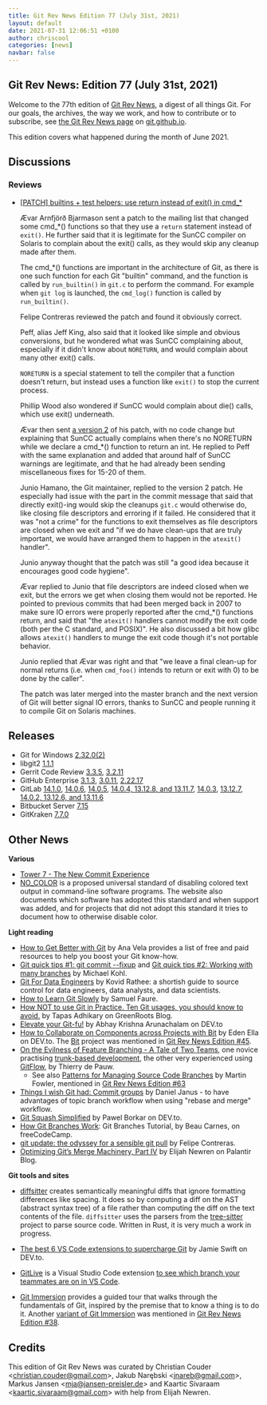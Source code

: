 ```yaml
---
title: Git Rev News Edition 77 (July 31st, 2021)
layout: default
date: 2021-07-31 12:06:51 +0100
author: chriscool
categories: [news]
navbar: false
---
```


## Git Rev News: Edition 77 (July 31st, 2021)

Welcome to the 77th edition of [Git Rev News](https://git.github.io/rev_news/rev_news/),
a digest of all things Git. For our goals, the archives, the way we work, and how to contribute or to
subscribe, see [the Git Rev News page](https://git.github.io/rev_news/rev_news/) on [git.github.io](http://git.github.io).

This edition covers what happened during the month of June 2021.

## Discussions

<!---
### General
-->

### Reviews

* [[PATCH] builtins + test helpers: use return instead of exit() in cmd_*](https://lore.kernel.org/git/patch-1.1-61d7e6e079-20210607T111008Z-avarab@gmail.com/)

  Ævar Arnfjörð Bjarmason sent a patch to the mailing list that
  changed some cmd_*() functions so that they use a `return` statement
  instead of `exit()`. He further said that it is legitimate for the
  SunCC compiler on Solaris to complain about the exit() calls, as
  they would skip any cleanup made after them.

  The cmd_*() functions are important in the architecture of Git, as
  there is one such function for each Git "builtin" command, and the
  function is called by `run_builtin()` in `git.c` to perform the
  command. For example when `git log` is launched, the `cmd_log()`
  function is called by `run_builtin()`.

  Felipe Contreras reviewed the patch and found it obviously correct.

  Peff, alias Jeff King, also said that it looked like simple and
  obvious conversions, but he wondered what was SunCC complaining
  about, especially if it didn't know about `NORETURN`, and would
  complain about many other exit() calls.

  `NORETURN` is a special statement to tell the compiler that a
  function doesn't return, but instead uses a function like `exit()`
  to stop the current process.

  Phillip Wood also wondered if SunCC would complain about die()
  calls, which use exit() underneath.

  Ævar then sent
  [a version 2](https://lore.kernel.org/git/patch-1.1-f225b78e01-20210608T104454Z-avarab@gmail.com/)
  of his patch, with no code change but explaining that SunCC actually
  complains when there's no NORETURN while we declare a cmd_*()
  function to return an int. He replied to Peff with the same
  explanation and added that around half of SunCC warnings are
  legitimate, and that he had already been sending miscellaneous fixes
  for 15-20 of them.

  Junio Hamano, the Git maintainer, replied to the version 2 patch.
  He especially had issue with the part in the commit message that
  said that directly exit()-ing would skip the cleanups `git.c` would
  otherwise do, like closing file descriptors and erroring if it
  failed. He considered that it was "not a crime" for the functions to
  exit themselves as file descriptors are closed when we exit and "if
  we do have clean-ups that are truly important, we would have
  arranged them to happen in the `atexit()` handler".

  Junio anyway thought that the patch was still "a good idea because
  it encourages good code hygiene".

  Ævar replied to Junio that file descriptors are indeed closed when we
  exit, but the errors we get when closing them would not be
  reported. He pointed to previous commits that had been merged back
  in 2007 to make sure IO errors were properly reported after the
  cmd_*() functions return, and said that "the `atexit()` handlers
  cannot modify the exit code (both per the C standard, and POSIX)".
  He also discussed a bit how glibc allows `atexit()` handlers to
  munge the exit code though it's not portable behavior.

  Junio replied that Ævar was right and that "we leave a final clean-up
  for normal returns (i.e. when `cmd_foo()` intends to return or exit
  with 0) to be done by the caller".

  The patch was later merged into the master branch and the next
  version of Git will better signal IO errors, thanks to SunCC and
  people running it to compile Git on Solaris machines.

<!---
### Support
-->

<!---
## Developer Spotlight:
-->

## Releases

+ Git for Windows [2.32.0(2)](https://github.com/git-for-windows/git/releases/tag/v2.32.0.windows.2)
+ libgit2 [1.1.1](https://github.com/libgit2/libgit2/releases/tag/v1.1.1)
+ Gerrit Code Review [3.3.5](https://www.gerritcodereview.com/3.3.html#335),
[3.2.11](https://www.gerritcodereview.com/3.2.html#3211)
+ GitHub Enterprise [3.1.3](https://help.github.com/enterprise-server@3.1/admin/release-notes#3.1.3),
[3.0.11](https://help.github.com/enterprise-server@3.0/admin/release-notes#3.0.11),
[2.22.17](https://help.github.com/enterprise-server@2.22/admin/release-notes#2.22.17)
+ GitLab [14.1.0](https://about.gitlab.com/releases/2021/07/22/gitlab-14-1-released/),
[14.0.6](https://about.gitlab.com/releases/2021/07/20/gitlab-14-0-6-released/),
[14.0.5](https://about.gitlab.com/releases/2021/07/08/gitlab-14-0-5-released/),
[14.0.4, 13.12.8, and 13.11.7](https://about.gitlab.com/releases/2021/07/07/critical-security-release-gitlab-14-0-4-released/),
[14.0.3](https://about.gitlab.com/releases/2021/07/06/gitlab-14-0-3-released/),
[13.12.7](https://about.gitlab.com/releases/2021/07/05/gitlab-13-12-7-released/),
[14.0.2, 13.12.6, and 13.11.6](https://about.gitlab.com/releases/2021/07/01/security-release-gitlab-14-0-2-released/)
+ Bitbucket Server [7.15](https://confluence.atlassian.com/bitbucketserver/bitbucket-server-release-notes-872139866.html)
+ GitKraken [7.7.0](https://support.gitkraken.com/release-notes/current)

## Other News

__Various__
* [Tower 7 - The New Commit Experience](https://www.git-tower.com/blog/tower-mac-7)
* [NO\_COLOR](https://no-color.org/) is a proposed universal standard of
  disabling colored text output in command-line software programs. The website
  also documents which software has adopted this standard and when support was
  added, and for projects that did not adopt this standard it tries to document
  how to otherwise disable color.


__Light reading__
* [How to Get Better with Git](https://www.anavela.dev/how-to-get-better-with-git)
  by Ana Vela provides a list of free and paid resources to help you boost your
  Git know-how.
* [Git quick tips #1: git commit --fixup](https://citizen428.net/blog/git-quick-tips-1-commit-fixup/) and
  [Git quick tips #2: Working with many branches](https://citizen428.net/blog/git-quick-tips-2-working-with-many-branches/)
  by Michael Kohl.
* [Git For Data Engineers](https://towardsdatascience.com/git-for-data-engineers-a8b979d8b2ab)
  by Kovid Rathee: a shortish guide to source control for data engineers,
  data analysts, and data scientists.
* [How to Learn Git Slowly](https://suchdevblog.com/lessons/HowToLearnGit.html)
  by Samuel Faure.
* [How NOT to use Git in Practice. Ten Git usages, you should know to avoid.](https://blog.greenroots.info/how-not-to-use-git-in-practice-ten-git-usages-you-should-know-to-avoid)
  by Tapas Adhikary on GreenRoots Blog.
* [Elevate your Git-fu!](https://dev.to/abhaykrishna/elevate-your-git-fu-3ip4)
  by Abhay Krishna Arunachalam on DEV.to
* [How to Collaborate on Components across Projects with Bit](https://dev.to/giteden/how-to-collaborate-on-components-across-projects-with-bit-29c3)
  by Eden Ella on DEV.to. The [Bit](https://github.com/teambit/bit) project was
  mentioned in [Git Rev News Edition #45](https://git.github.io/rev_news/2018/11/21/edition-45/).
* [On the Evilness of Feature Branching - A Tale of Two Teams](https://thinkinglabs.io/articles/2021/07/14/on-the-evilness-of-feature-branching-a-tale-of-two-teams.html),
  one novice practising [trunk-based development](https://trunkbaseddevelopment.com/),
  the other very experienced using [GitFlow](https://nvie.com/posts/a-successful-git-branching-model/),
  by Thierry de Pauw.
  * See also [Patterns for Managing Source Code Branches](https://martinfowler.com/articles/branching-patterns.html)
    by Martin Fowler, mentioned in [Git Rev News Edition #63](https://git.github.io/rev_news/2020/05/28/edition-63/)
* [Things I wish Git had: Commit groups](http://blog.danieljanus.pl/2021/07/01/commit-groups/)
  by Daniel Janus - to have advantages of topic branch workflow
  when using "rebase and merge" workflow.
* [Git Squash Simplified](https://dev.to/pb/git-squash-simplified-3ba1)
  by Pawel Borkar on DEV.to.
* [How Git Branches Work](https://www.freecodecamp.org/news/how-git-branches-work/):
  Git Branches Tutorial, by Beau Carnes, on freeCodeCamp.
* [git update: the odyssey for a sensible git pull](https://felipec.wordpress.com/2021/07/05/git-update/)
  by Felipe Contreras.
* [Optimizing Git’s Merge Machinery, Part IV](https://palantir.medium.com/optimizing-gits-merge-machinery-part-iv-5bbc4703d050)
  by Elijah Newren on Palantir Blog.

__Git tools and sites__
* [diffsitter](https://github.com/afnanenayet/diffsitter) creates semantically meaningful
  diffs that ignore formatting differences like spacing.  It does so by computing a diff
  on the AST (abstract syntax tree) of a file rather than computing the diff on the text
  contents of the file.  `diffsitter` uses the parsers from
  the [tree-sitter](https://tree-sitter.github.io/tree-sitter) project
  to parse source code.  Written in Rust, it is very much a work in progress.

* [The best 6 VS Code extensions to supercharge Git](https://dev.to/jamieswift90/the-best-vs-code-extensions-to-supercharge-git-yes-there-s-more-than-gitlens-4588)
  by Jamie Swift on DEV.to.
* [GitLive](https://marketplace.visualstudio.com/items?itemName=TeamHub.teamhub)
  is a Visual Studio Code extension [to see which branch your teammates are on in VS Code](https://dev.to/gitlive/how-to-see-which-branch-your-teammates-are-on-in-vs-code-cb1).

* [Git Immersion](https://gitimmersion.com/index.html) provides a guided tour
  that walks through the fundamentals of Git, inspired by the premise that to
  know a thing is to do it.  Another [variant of Git Immersion](http://jce-il.github.io/git-immersion/index.html)
  was mentioned in [Git Rev News Edition #38](https://git.github.io/rev_news/2018/04/18/edition-38/).

## Credits

This edition of Git Rev News was curated by
Christian Couder &lt;<christian.couder@gmail.com>&gt;,
Jakub Narębski &lt;<jnareb@gmail.com>&gt;,
Markus Jansen &lt;<mja@jansen-preisler.de>&gt; and
Kaartic Sivaraam &lt;<kaartic.sivaraam@gmail.com>&gt; with help from Elijah Newren.
